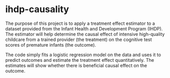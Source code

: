 # ihdp-causality

The purpose of this project is to apply a treatment effect estimator to a dataset provided from the Infant Health and Development Program (IHDP). The estimator will help determine the causal effect of intensive high-quality childcare from a trained provider (the treatment) on the cognitive test scores of premature infants (the outcome).

The code simply fits a logistic regression model on the data and uses it to predict outcomes and estimate the treatment effect quantitatively. The estimates will show whether there is beneficial causal effect on the outcome. 

